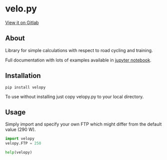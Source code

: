 # velo.py

[View it on Gitlab](>https://gitlab.com/ce72/velo/-/tree/master)

## About
Library for simple calculations with respect to road cycling and training.

Full documentation with lots of examples available in [jupyter notebook](https://gitlab.com/ce72/velo/-/blob/master/velopy_doc.ipynb).

## Installation
```shell
pip install velopy
```
To use without installing just copy velopy.py to your local directory.

## Usage
Simply import and specify your own FTP which might differ from the default value (290 W). 
```python
import velopy
velopy.FTP = 250

help(velopy)
```

